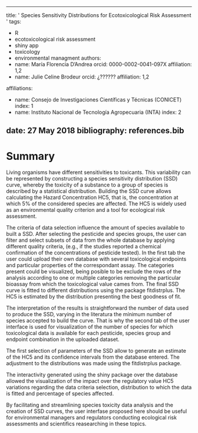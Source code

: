 
---
title: ' Species Sensitivity Distributions for Ecotoxicological Risk Assessment '
tags:
  - R
  - ecotoxicological risk assessment
  - shiny app
  - toxicology
  - environmental managment
authors:
  - name: María Florencia D’Andrea
    orcid: 0000-0002-0041-097X
    affiliation: 1,2
  - name: Julie Celine Brodeur
    orcid: ¿??????
    affiliation: 1,2

affiliations:
 - name: Consejo de Investigaciones Científicas y Técnicas (CONICET)
   index: 1
 - name: Instituto Nacional de Tecnología Agropecuaria (INTA)
   index: 2

date: 27 May 2018
bibliography: references.bib
---

# Summary

Living organisms have different sensitivities to toxicants. This variability can be represented by constructing a species sensitivity distribution (SSD) curve, whereby the toxicity of a substance to a group of species is described by a statistical distribution. Building the SSD curve allows calculating the Hazard Concentration HC5, that is, the concentration at which 5% of the considered species are affected. The HC5 is widely used as an environmental quality criterion and a tool for ecological risk assessment.

The criteria of data selection  influence the amount of species available to built a SSD. After selecting the pesticide and species groups, the user can filter and select subsets of data from the whole database by applying different quality criteria, (e.g., if the studies reported a chemical confirmation of the concentrations of pesticide tested). In the first tab the user could upload their own database with several toxicological endpoints and particular properties of the correspondant assay. The categories present could be visualized, being posible to be exclude the rows of the analysis according to one or multiple categories removing the particular bioassay from which the toxicological value cames from. The final SSD curve is fitted to different distributions using the package fitdistrplus. The HC5 is estimated by the distribution presenting the best goodness of fit.

The interpretation of the results is straightforward the number of data used to produce the SSD, varying in the literatura the mínimum number of species  accepted to build the curve. That is why the second tab of the user interface is used for visualization of the number of species for which toxicological data is available for each pesticide, species group and endpoint combination in the uploaded dataset.

The first selection of parameters of the SSD allow to generate an estimate of the HC5 and its confidence intervals from the database entered. The adjustment to the distributions was made using the fitdistrplus package.

The interactivity generated using the shiny package over the database allowed the visualization of the impact over the regulatory value HC5  variations regarding the data criteria selection, distribution to which the data is fitted and percentage of species affected.

By facilitating and streamlining species toxicity data analysis and the creation of SSD curves, the user interfase proposed here should be useful for environmental managers and regulators conducting ecological risk assessments and scientifics reasearching in these topics.









